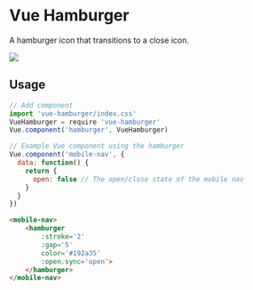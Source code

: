 # Vue Hamburger

A hamburger icon that transitions to a close icon.

![](http://yo.bkwld.com/303I050j2H18/Screen%20Recording%202017-09-05%20at%2001.19%20PM.gif)

## Usage

```javascript
// Add component
import 'vue-hamburger/index.css'
VueHamburger = require 'vue-hamburger'
Vue.component('hamburger', VueHamburger)

// Example Vue component using the hamburger
Vue.component('mobile-nav', {
  data: function() {
    return {
      open: false // The open/close state of the mobile nav
    }
  }
})
```

```html
<mobile-nav>
	<hamburger
		:stroke='2'
		:gap='5'
		color='#192a35'
		:open.sync='open'>
	</hamburger>
</mobile-nav>
```
